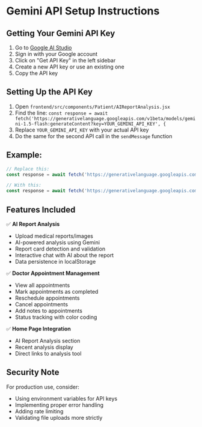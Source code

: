 # Gemini API Setup Instructions

## Getting Your Gemini API Key

1. Go to [Google AI Studio](https://aistudio.google.com/)
2. Sign in with your Google account
3. Click on "Get API Key" in the left sidebar
4. Create a new API key or use an existing one
5. Copy the API key

## Setting Up the API Key

1. Open `frontend/src/components/Patient/AIReportAnalysis.jsx`
2. Find the line: `const response = await fetch('https://generativelanguage.googleapis.com/v1beta/models/gemini-1.5-flash:generateContent?key=YOUR_GEMINI_API_KEY', {`
3. Replace `YOUR_GEMINI_API_KEY` with your actual API key
4. Do the same for the second API call in the `sendMessage` function

## Example:
```javascript
// Replace this:
const response = await fetch('https://generativelanguage.googleapis.com/v1beta/models/gemini-1.5-flash:generateContent?key=YOUR_GEMINI_API_KEY', {

// With this:
const response = await fetch('https://generativelanguage.googleapis.com/v1beta/models/gemini-1.5-flash:generateContent?key=AIzaSyBxxxxxxxxxxxxxxxxxxxxxxxxxxxxx', {
```

## Features Included

✅ **AI Report Analysis**
- Upload medical reports/images
- AI-powered analysis using Gemini
- Report card detection and validation
- Interactive chat with AI about the report
- Data persistence in localStorage

✅ **Doctor Appointment Management**
- View all appointments
- Mark appointments as completed
- Reschedule appointments
- Cancel appointments
- Add notes to appointments
- Status tracking with color coding

✅ **Home Page Integration**
- AI Report Analysis section
- Recent analysis display
- Direct links to analysis tool

## Security Note
For production use, consider:
- Using environment variables for API keys
- Implementing proper error handling
- Adding rate limiting
- Validating file uploads more strictly

